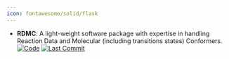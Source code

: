 ```yaml
---
icon: fontawesome/solid/flask
---
```





- **RDMC**: A light-weight software package with expertise in handling Reaction Data and Molecular (including transitions states) Conformers.  
    [![Code](https://img.shields.io/github/stars/xiaoruiDong/RDMC?style=for-the-badge&logo=github)](https://github.com/xiaoruiDong/RDMC) 
    [![Last Commit](https://img.shields.io/github/last-commit/xiaoruiDong/RDMC?style=for-the-badge&logo=github)](https://github.com/xiaoruiDong/RDMC) 



